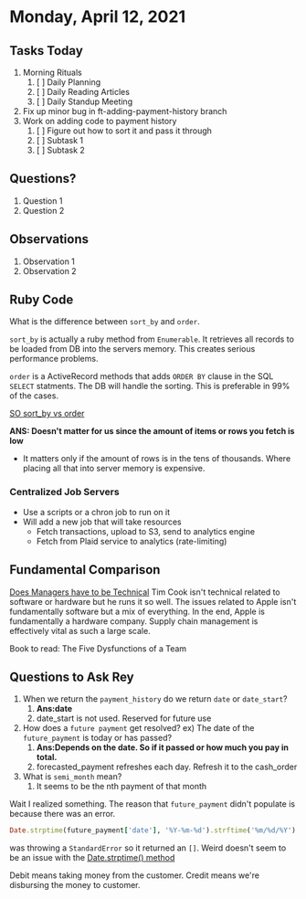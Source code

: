 # Monday, April 12, 2021

## Tasks Today

1. Morning Rituals
   1. [ ] Daily Planning
   2. [ ] Daily Reading Articles
   3. [ ] Daily Standup Meeting
2. Fix up minor bug in ft-adding-payment-history branch
3. Work on adding code to payment history
   1. [ ] Figure out how to sort it and pass it through
   2. [ ] Subtask 1
   3. [ ] Subtask 2

## Questions?

1. Question 1
2. Question 2

## Observations

1. Observation 1
2. Observation 2

## Ruby Code

What is the difference between `sort_by` and `order`.

`sort_by` is actually a ruby method from `Enumerable`. It retrieves all records to be loaded from DB into the servers memory. This creates serious performance problems.

`order` is a ActiveRecord methods that adds `ORDER BY` clause in the SQL `SELECT` statments. The DB will handle the sorting. This is preferable in 99% of the cases.

[SO sort_by vs order](https://stackoverflow.com/questions/42711769/order-and-sort-by-difference-in-ruby-on-rails-activerecord#:~:text=sort_by%20is%20a%20Ruby%20method,(or%20array%20like%20objects).&text=order%20is%20a%20ActiveRecord%20method,preferable%20in%2099%25%20of%20cases.)

**ANS: Doesn't matter for us since the amount of items or rows you fetch is low**
* It matters only if the amount of rows is in the tens of thousands. Where placing all that into server memory is expensive.

### Centralized Job Servers

* Use a scripts or a chron job to run on it
* Will add a new job that will take resources
  * Fetch transactions, upload to S3, send to analytics engine
  * Fetch from Plaid service to analytics (rate-limiting)

## Fundamental Comparison

[Does Managers have to be Technical](https://www.joelonsoftware.com/2006/06/16/my-first-billg-review/)
Tim Cook isn't technical related to software or hardware but he runs it so well. The issues related to Apple isn't fundamentally software but a mix of everything. In the end, Apple is fundamentally a hardware company. Supply chain management is effectively vital as such a large scale.

Book to read: The Five Dysfunctions of a Team

## Questions to Ask Rey

1. When we return the `payment_history` do we return `date` or `date_start`?
   1. **Ans:date**
   2. date_start is not used. Reserved for future use
2. How does a `future payment` get resolved? ex) The date of the `future_payment` is today or has passed?
   1. **Ans:Depends on the date. So if it passed or how much you pay in total.**
   2. forecasted_payment refreshes each day. Refresh it to the cash_order
3. What is `semi_month` mean? 
   1. It seems to be the nth payment of that month

Wait I realized something. The reason that `future_payment` didn't populate is because there was an error.

```Ruby
Date.strptime(future_payment['date'], '%Y-%m-%d').strftime('%m/%d/%Y')
```
was throwing a `StandardError` so it returned an `[]`. Weird doesn't seem to be an issue with the [Date.strptime() method](https://www.rubydoc.info/stdlib/date/Date.strptime)

Debit means taking money from the customer. Credit means we're disbursing the money to customer.